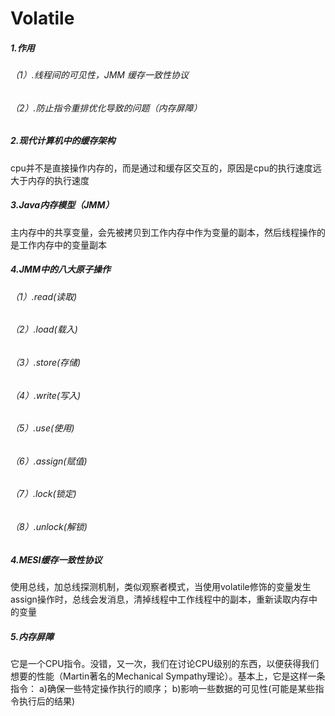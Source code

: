 # Volatile
##### 1.作用
###### （1）.线程间的可见性，JMM 缓存一致性协议
###### （2）.防止指令重排优化导致的问题（内存屏障）

##### 2.现代计算机中的缓存架构
cpu并不是直接操作内存的，而是通过和缓存区交互的，原因是cpu的执行速度远大于内存的执行速度
##### 3.Java内存模型（JMM）
主内存中的共享变量，会先被拷贝到工作内存中作为变量的副本，然后线程操作的是工作内存中的变量副本
##### 4.JMM中的八大原子操作
###### （1）.read(读取)
###### （2）.load(载入)
###### （3）.store(存储)
###### （4）.write(写入)
###### （5）.use(使用)
###### （6）.assign(赋值)
###### （7）.lock(锁定)
###### （8）.unlock(解锁)
##### 4.MESI缓存一致性协议
使用总线，加总线探测机制，类似观察者模式，当使用volatile修饰的变量发生assign操作时，总线会发消息，清掉线程中工作线程中的副本，重新读取内存中的变量
##### 5.内存屏障
它是一个CPU指令。没错，又一次，我们在讨论CPU级别的东西，以便获得我们想要的性能（Martin著名的Mechanical Sympathy理论）。基本上，它是这样一条指令： a)确保一些特定操作执行的顺序； b)影响一些数据的可见性(可能是某些指令执行后的结果)
